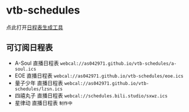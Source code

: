 # vtb-schedules

点此打开[日程表生成工具](https://as042971.github.io/vtb-schedules/ics.html)

## 可订阅日程表

- A-Soul 直播日程表 `webcal://as042971.github.io/vtb-schedules/a-soul.ics`
- EOE 直播日程表 `webcal://as042971.github.io/vtb-schedules/eoe.ics`
- 量子少年 直播日程表 `webcal://as042971.github.io/vtb-schedules/lzsn.ics`
- 四禧丸子 直播日程表 `webcal://schedules.bili.studio/sxwz.ics`
- 星律动 直播日程表 `制作中`
